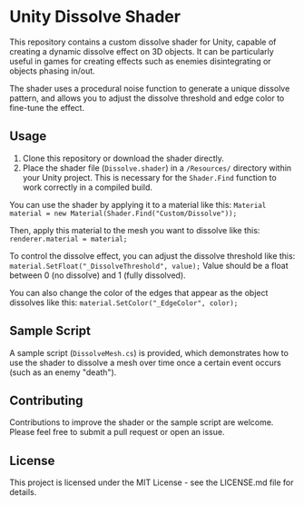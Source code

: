 # Unity Dissolve Shader

This repository contains a custom dissolve shader for Unity, capable of creating a dynamic dissolve effect on 3D objects. It can be particularly useful in games for creating effects such as enemies disintegrating or objects phasing in/out.

The shader uses a procedural noise function to generate a unique dissolve pattern, and allows you to adjust the dissolve threshold and edge color to fine-tune the effect.

## Usage

1. Clone this repository or download the shader directly.
2. Place the shader file (`Dissolve.shader`) in a `/Resources/` directory within your Unity project. This is necessary for the `Shader.Find` function to work correctly in a compiled build.

You can use the shader by applying it to a material like this: `Material material = new Material(Shader.Find("Custom/Dissolve"));`

Then, apply this material to the mesh you want to dissolve like this: `renderer.material = material;`

To control the dissolve effect, you can adjust the dissolve threshold like this: `material.SetFloat("_DissolveThreshold", value);` Value should be a float between 0 (no dissolve) and 1 (fully dissolved).

You can also change the color of the edges that appear as the object dissolves like this: `material.SetColor("_EdgeColor", color);`

## Sample Script

A sample script (`DissolveMesh.cs`) is provided, which demonstrates how to use the shader to dissolve a mesh over time once a certain event occurs (such as an enemy "death").

## Contributing

Contributions to improve the shader or the sample script are welcome. Please feel free to submit a pull request or open an issue.

## License

This project is licensed under the MIT License - see the LICENSE.md file for details.
